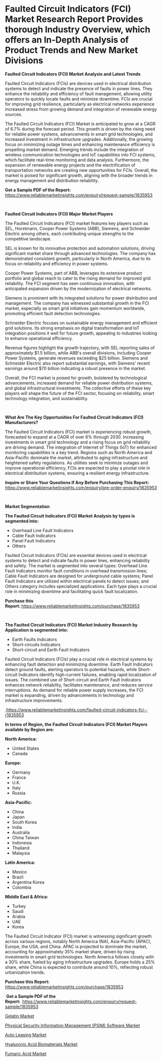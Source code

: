 <p><h1>Faulted Circuit Indicators (FCI) Market Research Report Provides thorough Industry Overview, which offers an In-Depth Analysis of Product Trends and New Market Divisions</h1></p><p><strong>Faulted Circuit Indicators (FCI) Market Analysis and Latest Trends</strong></p>
<p><p>Faulted Circuit Indicators (FCIs) are devices used in electrical distribution systems to detect and indicate the presence of faults in power lines. They enhance the reliability and efficiency of fault management, allowing utility operators to quickly locate faults and minimize downtime. FCIs are crucial for improving grid resilience, particularly as electrical networks experience increased stress from growing demand and integration of renewable energy sources.</p><p>The Faulted Circuit Indicators (FCI) Market is anticipated to grow at a CAGR of 6.7% during the forecast period. This growth is driven by the rising need for reliable power systems, advancements in smart grid technologies, and increased investment in infrastructure upgrades. Additionally, the growing focus on minimizing outage times and enhancing maintenance efficiency is propelling market demand. Emerging trends include the integration of wireless communication technologies and IoT capabilities into FCI systems, which facilitate real-time monitoring and data analysis. Furthermore, the expansion of renewable energy projects and the electrification of transportation networks are creating new opportunities for FCIs. Overall, the market is poised for significant growth, aligning with the broader trends in energy management and distribution reliability.</p></p>
<p><strong>Get a Sample PDF of the Report:&nbsp;</strong> <a href="https://www.reliablemarketinsights.com/enquiry/request-sample/1835953?utm_campaign=1393&utm_medium=2&utm_source=Github&utm_content=ia&utm_term=16102024&utm_id=faulted-circuit-indicators-fci">https://www.reliablemarketinsights.com/enquiry/request-sample/1835953</a></p>
<p>&nbsp;</p>
<p><strong>Faulted Circuit Indicators (FCI) Major Market Players</strong></p>
<p><p>The Faulted Circuit Indicators (FCI) market features key players such as SEL, Horstmann, Cooper Power Systems (ABB), Siemens, and Schneider Electric among others, each contributing unique strengths to the competitive landscape.</p><p>SEL is known for its innovative protection and automation solutions, driving significant market share through advanced technologies. The company has demonstrated consistent growth, particularly in North America, due to its focus on reliability and efficiency in power systems.</p><p>Cooper Power Systems, part of ABB, leverages its extensive product portfolio and global reach to cater to the rising demand for improved grid reliability. The FCI segment has seen continuous innovation, with anticipated expansion driven by the modernization of electrical networks.</p><p>Siemens is prominent with its integrated solutions for power distribution and management. The company has witnessed substantial growth in the FCI market, especially as smart grid initiatives gain momentum worldwide, promoting efficient fault detection technologies.</p><p>Schneider Electric focuses on sustainable energy management and efficient grid solutions. Its strong emphasis on digital transformation and IoT integration positions it well for future growth, appealing to industries looking to enhance operational efficiency.</p><p>Revenue figures highlight the growth trajectory, with SEL reporting sales of approximately $1.5 billion, while ABB's overall divisions, including Cooper Power Systems, generate revenues exceeding $25 billion. Siemens and Schneider Electric also report substantial earnings, with Siemens' recent earnings around $70 billion indicating a robust presence in the market.</p><p>Overall, the FCI market is poised for growth, bolstered by technological advancements, increased demand for reliable power distribution systems, and global infrastructural investments. The collective efforts of these key players will shape the future of the FCI sector, focusing on reliability, smart technology integration, and sustainability.</p></p>
<p>&nbsp;</p>
<p><strong>What Are The Key Opportunities For Faulted Circuit Indicators (FCI) Manufacturers?</strong></p>
<p><p>The Faulted Circuit Indicators (FCI) market is experiencing robust growth, forecasted to expand at a CAGR of over 6% through 2030. Increasing investments in smart grid technology and a rising focus on grid reliability are driving demand. The integration of Internet of Things (IoT) for enhanced monitoring capabilities is a key trend. Regions such as North America and Asia-Pacific dominate the market, attributed to aging infrastructure and heightened safety regulations. As utilities seek to minimize outages and improve operational efficiency, FCIs are expected to play a pivotal role in electrical distribution systems, ensuring a resilient energy infrastructure.</p></p>
<p><strong>Inquire or Share Your Questions If Any Before Purchasing This Report:</strong> <a href="https://www.reliablemarketinsights.com/enquiry/pre-order-enquiry/1835953?utm_campaign=1393&utm_medium=2&utm_source=Github&utm_content=ia&utm_term=16102024&utm_id=faulted-circuit-indicators-fci">https://www.reliablemarketinsights.com/enquiry/pre-order-enquiry/1835953</a></p>
<p>&nbsp;</p>
<p><strong>Market Segmentation</strong></p>
<p><strong>The Faulted Circuit Indicators (FCI) Market Analysis by types is segmented into:</strong></p>
<p><ul><li>Overhead Line Fault Indicators</li><li>Cable Fault Indicators</li><li>Panel Fault Indicators</li><li>Others</li></ul></p>
<p><p>Faulted Circuit Indicators (FCIs) are essential devices used in electrical systems to detect and indicate faults in power lines, enhancing reliability and safety. The market is segmented into several types: Overhead Line Fault Indicators monitor fault conditions in overhead transmission lines; Cable Fault Indicators are designed for underground cable systems; Panel Fault Indicators are utilized within electrical panels to detect issues; and Others category includes specialized applications. Each type plays a crucial role in minimizing downtime and facilitating quick fault localization.</p></p>
<p><strong>Purchase this Report:&nbsp;</strong><a href="https://www.reliablemarketinsights.com/purchase/1835953?utm_campaign=1393&utm_medium=2&utm_source=Github&utm_content=ia&utm_term=16102024&utm_id=faulted-circuit-indicators-fci">https://www.reliablemarketinsights.com/purchase/1835953</a></p>
<p>&nbsp;</p>
<p><strong>The Faulted Circuit Indicators (FCI) Market Industry Research by Application is segmented into:</strong></p>
<p><ul><li>Earth Faults Indicators</li><li>Short-circuits Indicators</li><li>Short-circuit and Earth Fault Indicators</li></ul></p>
<p><p>Faulted Circuit Indicators (FCIs) play a crucial role in electrical systems by enhancing fault detection and minimizing downtime. Earth Fault Indicators detect ground faults, alerting operators to potential hazards, while Short-circuit Indicators identify high-current failures, enabling rapid localization of issues. The combined use of Short-circuit and Earth Fault Indicators enhances network reliability, facilitates maintenance, and reduces service interruptions. As demand for reliable power supply increases, the FCI market is expanding, driven by advancements in technology and infrastructure improvements.</p></p>
<p><a href="https://www.reliablemarketinsights.com/faulted-circuit-indicators-fci--r1835953?utm_campaign=1393&utm_medium=2&utm_source=Github&utm_content=ia&utm_term=16102024&utm_id=faulted-circuit-indicators-fci">&nbsp;https://www.reliablemarketinsights.com/faulted-circuit-indicators-fci--r1835953</a></p>
<p><strong>In terms of Region, the Faulted Circuit Indicators (FCI) Market Players available by Region are:</strong></p>
<p>
    <p> <strong> North America: </strong>
        <ul>
            <li>United States</li>
            <li>Canada</li>
        </ul>
        </p> 
    <p> <strong> Europe: </strong>
        <ul>
            <li>Germany</li>
            <li>France</li>
            <li>U.K.</li>
            <li>Italy</li>
            <li>Russia</li>
        </ul>
        </p> 
    <p> <strong> Asia-Pacific: </strong>
        <ul>
            <li>China</li>
            <li>Japan</li>
            <li>South Korea</li>
            <li>India</li>
            <li>Australia</li>
            <li>China Taiwan</li>
            <li>Indonesia</li>
            <li>Thailand</li>
            <li>Malaysia</li>
        </ul>
        </p> 
    <p> <strong> Latin America: </strong>
        <ul>
            <li>Mexico</li>
            <li>Brazil</li>
            <li>Argentina Korea</li>
            <li>Colombia</li>
        </ul>
        </p> 
    <p> <strong> Middle East & Africa: </strong>
        <ul>
            <li>Turkey</li>
            <li>Saudi</li>
            <li>Arabia</li>
            <li>UAE</li>
            <li>Korea</li>
        </ul>
    </p>
    </p>
<p><p>The Faulted Circuit Indicator (FCI) market is witnessing significant growth across various regions, notably North America (NA), Asia-Pacific (APAC), Europe, the USA, and China. APAC is projected to dominate the market, accounting for approximately 35% market share, driven by rising investments in smart grid technologies. North America follows closely with a 30% share, fueled by aging infrastructure upgrades. Europe holds a 25% share, while China is expected to contribute around 10%, reflecting robust urbanization trends.</p></p>
<p><strong>Purchase this Report: </strong><a href="https://www.reliablemarketinsights.com/purchase/1835953?utm_campaign=1393&utm_medium=2&utm_source=Github&utm_content=ia&utm_term=16102024&utm_id=faulted-circuit-indicators-fci">https://www.reliablemarketinsights.com/purchase/1835953</a></p>
<p>&nbsp;<strong>Get a Sample PDF of the Report:&nbsp;&nbsp;</strong><a href="https://www.reliablemarketinsights.com/enquiry/request-sample/1835953?utm_campaign=1393&utm_medium=2&utm_source=Github&utm_content=ia&utm_term=16102024&utm_id=faulted-circuit-indicators-fci">https://www.reliablemarketinsights.com/enquiry/request-sample/1835953</a></p>
<p><strong></strong></p>
<p><p><a href="https://www.linkedin.com/pulse/gelatin-market-shifts-strategic-analysis-2024-2031-net-gather-7bnlc?utm_campaign=1393&utm_medium=2&utm_source=Github&utm_content=ia&utm_term=16102024&utm_id=faulted-circuit-indicators-fci">Gelatin Market</a></p><p><a href="https://github.com/deshawnj39lau/Market-Research-Report-List-1/blob/main/physical-security-information-management-psim-software-market.md?utm_campaign=1393&utm_medium=2&utm_source=Github&utm_content=ia&utm_term=16102024&utm_id=faulted-circuit-indicators-fci">Physical Security Information Management (PSIM) Software Market</a></p><p><a href="https://www.linkedin.com/pulse/global-auto-leasing-market-trends-innovations-forward-looking-sfbof?utm_campaign=1393&utm_medium=2&utm_source=Github&utm_content=ia&utm_term=16102024&utm_id=faulted-circuit-indicators-fci">Auto Leasing Market</a></p><p><a href="https://github.com/AKSHATREPORTPRIME/Market-Research-Report-List-6/blob/main/hyaluronic-acid-biomaterials-market.md?utm_campaign=1393&utm_medium=2&utm_source=Github&utm_content=ia&utm_term=16102024&utm_id=faulted-circuit-indicators-fci">Hyaluronic Acid Biomaterials Market</a></p><p><a href="https://www.linkedin.com/pulse/global-fumaric-acid-market-share-growth-opportunities-kqhoc?utm_campaign=1393&utm_medium=2&utm_source=Github&utm_content=ia&utm_term=16102024&utm_id=faulted-circuit-indicators-fci">Fumaric Acid Market</a></p></p>